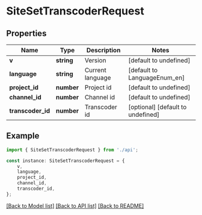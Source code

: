 # SiteSetTranscoderRequest


## Properties

Name | Type | Description | Notes
------------ | ------------- | ------------- | -------------
**v** | **string** | Version | [default to undefined]
**language** | **string** | Current language | [default to LanguageEnum_en]
**project_id** | **number** | Project id | [default to undefined]
**channel_id** | **number** | Channel id | [default to undefined]
**transcoder_id** | **number** | Transcoder id | [optional] [default to undefined]

## Example

```typescript
import { SiteSetTranscoderRequest } from './api';

const instance: SiteSetTranscoderRequest = {
    v,
    language,
    project_id,
    channel_id,
    transcoder_id,
};
```

[[Back to Model list]](../README.md#documentation-for-models) [[Back to API list]](../README.md#documentation-for-api-endpoints) [[Back to README]](../README.md)
